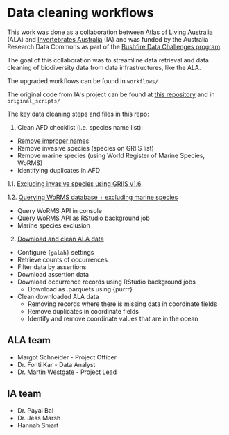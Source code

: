 # Data cleaning workflows

This work was done as a collaboration between [Atlas of Living Australia](https://www.ala.org.au/) (ALA) and [Invertebrates Australia](https://invertebratesaustralia.org/) (IA) and was funded by the Australia Research Data Commons as part of the [Bushfire Data Challenges program](https://ardc.edu.au/program/bushfire-data-challenges/).

The goal of this collaboration was to streamline data retrieval and data cleaning of biodiversity data from data infrastructures, like the ALA.

The upgraded workflows can be found in `workflows/`

The original code from IA's project can be found at [this repository](https://github.com/payalbal/nesp_bugs/) and in `original_scripts/`

The key data cleaning steps and files in this repo:

1.	Clean AFD checklist (i.e. species name list): 
  *	[Remove improper names](https://github.com/AtlasOfLivingAustralia/data_cleaning_workflows/blob/develop/functions/remove_improper_names_v2.R)
  * Remove invasive species (species on GRIIS list)
  * Remove marine species (using World Register of Marine Species, WoRMS)
  * Identifying duplicates in AFD
  
1.1. [Excluding invasive species using GRIIS v1.6](https://github.com/AtlasOfLivingAustralia/data_cleaning_workflows/blob/develop/workflow/griis.Rmd)
  
1.2. [Querying WoRMS database + excluding marine species](https://github.com/AtlasOfLivingAustralia/data_cleaning_workflows/blob/develop/workflow/worrms.Rmd)
  * Query WoRMS API in console
  * Query WoRMS API as RStudio background job
  * Marine species exclusion

2.	[Download and clean ALA data](https://github.com/AtlasOfLivingAustralia/data_cleaning_workflows/blob/develop/workflow/download_ALA_data.Rmd)
  * Configure `{galah}` settings
  * Retrieve counts of occurrences 
  * Filter data by assertions
  * Download assertion data
  * Download occurrence records using RStudio background jobs
      * Download as .parquets using {purrr}
  * Clean downloaded ALA data
      * Removing records where there is missing data in coordinate fields
      * Remove duplicates in coordinate fields
      * Identify and remove coordinate values that are in the ocean

## ALA team

- Margot Schneider - Project Officer
- Dr. Fonti Kar - Data Analyst
- Dr. Martin Westgate - Project Lead

## IA team

- Dr. Payal Bal
- Dr. Jess Marsh
- Hannah Smart

  
